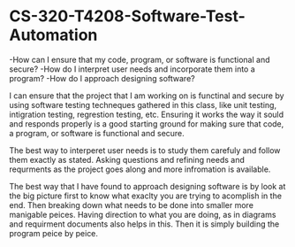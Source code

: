 # CS-320-T4208-Software-Test-Automation

-How can I ensure that my code, program, or software is functional and secure?
-How do I interpret user needs and incorporate them into a program?
-How do I approach designing software?

I can ensure that the project that I am working on is functinal and secure by using software testing techneques gathered in this class, like unit testing, intigration testing, regrestion testing, etc. Ensuring it works the way it sould and responds properly is a good starting ground for making sure that code, a program, or software is functional and secure.

The best way to interperet user needs is to study them carefuly and follow them exactly as stated. Asking questions and refining needs and requrments as the project goes along and more infromation is available. 

The best way that I have found to approach designing software is by look at the big picture first to know what exaclty you are trying to acomplish in the end. Then breaking down what needs to be done into smaller more manigable peices. Having direction to what you are doing, as in diagrams and requirment documents also helps in this. Then it is simply building the program peice by peice.

